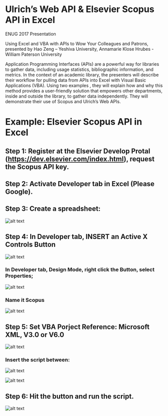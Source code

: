 # Ulrich’s Web API &amp; Elsevier Scopus API in Excel

ENUG 2017 Presentation

Using Excel and VBA with APIs to Wow Your Colleagues and Patrons, presented by Hao Zeng – Yeshiva University, Annamarie Klose Hrubes - William Paterson University

Application Programming Interfaces (APIs) are a powerful way for libraries to gather data, including usage statistics, bibliographic information, and metrics. In the context of an academic library, the presenters will describe their workflow for pulling data from APIs into Excel with Visual Basic Applications (VBA). Using two examples , they will explain how and why this method provides a user-friendly solution that empowers other departments, inside and outside the library, to gather data independently. They will demonstrate their use of Scopus and Ulrich’s Web APIs.

# Example: Elsevier Scopus API in Excel

## Step 1: Register at the Elsevier Develop Protal (https://dev.elsevier.com/index.html), request the Scopus API key.

## Step 2: Activate Developer tab in Excel (Please Google).

## Step 3: Create a spreadsheet:

![alt text](https://user-images.githubusercontent.com/12193996/31698201-48e19adc-b38a-11e7-9e28-a4129488a1e1.png)

## Step 4: In Developer tab, INSERT an Active X Controls Button

![alt text](https://user-images.githubusercontent.com/12193996/31698225-5d73581e-b38a-11e7-9e62-8a7045629c0f.png)

### In Developer tab, Design Mode, right click the Button, select Properties;

![alt text](https://user-images.githubusercontent.com/12193996/31698267-97177398-b38a-11e7-9e26-3045b9363b1b.png)

### Name it Scopus

![alt text](https://user-images.githubusercontent.com/12193996/31698299-da4a273c-b38a-11e7-9212-0c90fb998e73.png)

## Step 5: Set VBA Porject Reference: Microsoft XML, V3.0 or V6.0
![alt text](https://user-images.githubusercontent.com/12193996/31749780-0d4df612-b44a-11e7-8ed2-04941cda9788.png)

### Insert the script between:

![alt text](https://user-images.githubusercontent.com/12193996/31698325-050dae08-b38b-11e7-8f8f-23d84a2bb113.png)

![alt text](https://user-images.githubusercontent.com/12193996/31698357-28645046-b38b-11e7-992d-a86b81372771.png)

## Step 6: Hit the button and run the script.
![alt text](https://user-images.githubusercontent.com/12193996/31749795-1c1d0480-b44a-11e7-9aee-776bc48bf7ce.png)


